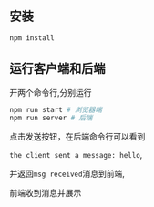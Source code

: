 ## 安装
```bash
npm install 
```

## 运行客户端和后端
开两个命令行,分别运行
```bash
npm run start # 浏览器端
npm run server # 后端
```


点击发送按钮，在后端命令行可以看到

```the client sent a message: hello```,

并返回```msg received```消息到前端,

前端收到消息并展示